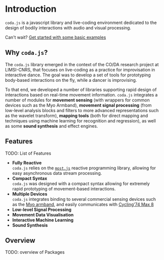 # Introduction

`coda.js` is a javascript library and live-coding environment dedicated to the design of bodily interactions with audio and visual processing.

Can't wait? [Get started with some basic examples](/guide/getting-started/)

## Why `coda.js`?

The `coda.js` library emerged in the context of the CO/DA research project at LIMSI-CNRS, that focuses on live-coding as a practice for improvisation in interactive dance. The goal was to develop a set of tools for prototyping body-based interactions on the fly, while a dancer is improvising.

To that end, we developed a number of libraries supporting rapid design of interactions based on real-time movement information. `coda.js` integrates a number of modules for **movement sensing** (with wrappers for common devices such as the Myo Armband), **movement signal processing** (from low-level analysis blocks and filters to more advanced representations such as the wavelet transform), **mapping tools** (both for direct mapping and techniques using machine learning for recognition and regression), as well as some **sound synthesis** and effect engines.

## Features

TODO: List of Features
* **Fully Reactive**<br>`coda.js` relies on the [`most.js`](https://github.com/mostjs/core) reactive programming library, allowing for easy asynchronous data stream processing.
* **Compact Syntax**<br>`coda.js` was designed with a compact syntax allowing for extremely rapid prototyping of movement-based interactions.
* **Multiple Devices**<br>`coda.js` integrates binding to several commercial sensing devices such as the [Myo armband](https://www.myo.com/), and easily communicates with [Cycling'74 Max 8](https://cycling74.com/)
* **Low-level Signal Processing**
* **Movement Data Visualisation**
* **Interactive Machine Learning**
* **Sound Synthesis**

## Overview

TODO: overview of Packages
